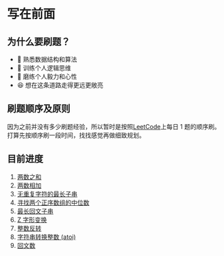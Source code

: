 # 写在前面

## 为什么要刷题？

* 👀 熟悉数据结构和算法
* 🧠 训练个人逻辑思维
* 👨 磨练个人毅力和心性
* 😆 想在这条道路走得更远更敞亮

## 刷题顺序及原则

因为之前并没有多少刷题经验，所以暂时是按照[LeetCode](https://leetcode-cn.com/)上每日 1 题的顺序刷。打算先按顺序刷一段时间，找找感觉再做细致规划。

## 目前进度

1. [两数之和](./two-sum.md)
2. [两数相加](./add-two-numbers.md)
3. [无重复字符的最长子串](./longest-substring-without-repeating-characters.md)
4. [寻找两个正序数组的中位数](./median-of-two-sorted-arrays.md)
5. [最长回文子串](./longest-palindromic-substring.md)
6. [Z 字形变换](./zigzag-conversion.md)
7. [整数反转](./reverse-integer.md)
8. [字符串转换整数 (atoi)](./string-to-integer-atoi.md)
9. [回文数](./palindrome-number.md)
